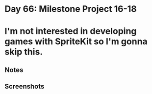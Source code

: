# Day 66: Milestone Project 16-18

# I'm not interested in developing games with SpriteKit so I'm gonna skip this.

## Notes


## Screenshots



